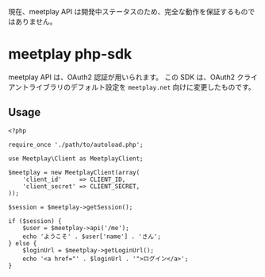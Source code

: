 現在、meetplay API は開発中ステータスのため、完全な動作を保証するものではありません。


meetplay php-sdk
================

meetplay API は、OAuth2 認証が用いられます。
この SDK は、OAuth2 クライアントライブラリのデフォルト設定を `meetplay.net` 向けに変更したものです。


Usage
-----

    <?php

    require_once './path/to/autoload.php';

    use Meetplay\Client as MeetplayClient;

    $meetplay = new MeetplayClient(array(
        'client_id'     => CLIENT_ID,
        'client_secret' => CLIENT_SECRET,
    ));

    $session = $meetplay->getSession();

    if ($session) {
        $user = $meetplay->api('/me');
        echo 'ようこそ' . $user['name'] . 'さん';
    } else {
        $loginUrl = $meetplay->getLoginUrl();
        echo '<a href="' . $loginUrl . '">ログイン</a>';
    }


